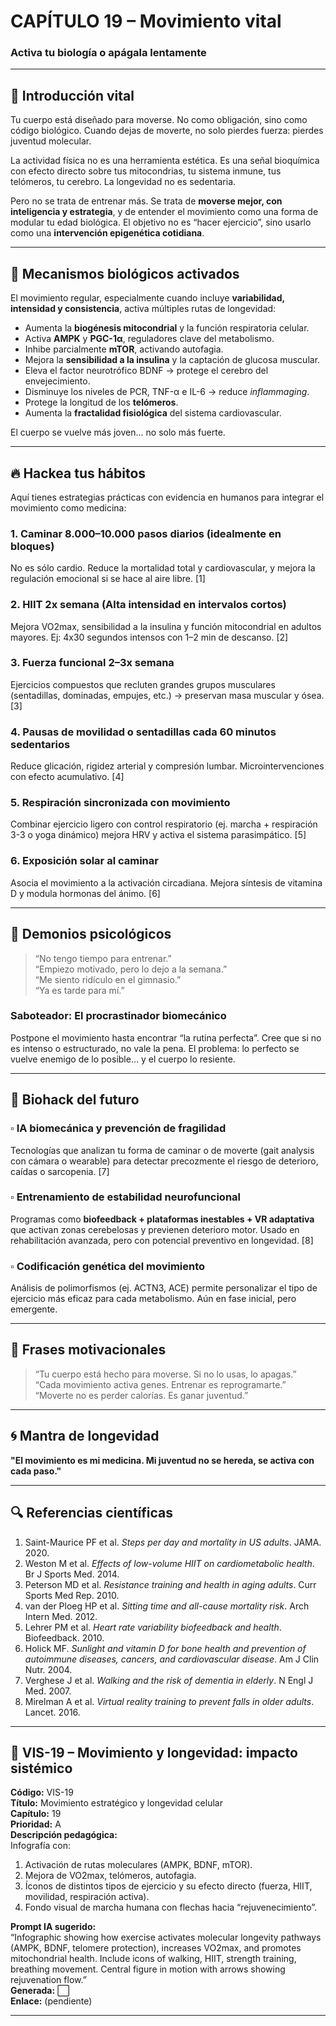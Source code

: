 # CAPÍTULO 19 – Movimiento vital  
### Activa tu biología o apágala lentamente

---

## 🌱 Introducción vital

Tu cuerpo está diseñado para moverse. No como obligación, sino como código biológico. Cuando dejas de moverte, no solo pierdes fuerza: pierdes juventud molecular.

La actividad física no es una herramienta estética. Es una señal bioquímica con efecto directo sobre tus mitocondrias, tu sistema inmune, tus telómeros, tu cerebro. La longevidad no es sedentaria.

Pero no se trata de entrenar más. Se trata de **moverse mejor, con inteligencia y estrategia**, y de entender el movimiento como una forma de modular tu edad biológica. El objetivo no es “hacer ejercicio”, sino usarlo como una **intervención epigenética cotidiana**.

---

## 🧠 Mecanismos biológicos activados

El movimiento regular, especialmente cuando incluye **variabilidad, intensidad y consistencia**, activa múltiples rutas de longevidad:

- Aumenta la **biogénesis mitocondrial** y la función respiratoria celular.  
- Activa **AMPK** y **PGC-1α**, reguladores clave del metabolismo.  
- Inhibe parcialmente **mTOR**, activando autofagia.  
- Mejora la **sensibilidad a la insulina** y la captación de glucosa muscular.  
- Eleva el factor neurotrófico BDNF → protege el cerebro del envejecimiento.  
- Disminuye los niveles de PCR, TNF-α e IL-6 → reduce *inflammaging*.  
- Protege la longitud de los **telómeros**.  
- Aumenta la **fractalidad fisiológica** del sistema cardiovascular.

El cuerpo se vuelve más joven… no solo más fuerte.

---

## 🔥 Hackea tus hábitos

Aquí tienes estrategias prácticas con evidencia en humanos para integrar el movimiento como medicina:

### 1. Caminar 8.000–10.000 pasos diarios (idealmente en bloques)  
No es sólo cardio. Reduce la mortalidad total y cardiovascular, y mejora la regulación emocional si se hace al aire libre. [1]

### 2. HIIT 2x semana (Alta intensidad en intervalos cortos)  
Mejora VO2max, sensibilidad a la insulina y función mitocondrial en adultos mayores. Ej: 4x30 segundos intensos con 1–2 min de descanso. [2]

### 3. Fuerza funcional 2–3x semana  
Ejercicios compuestos que recluten grandes grupos musculares (sentadillas, dominadas, empujes, etc.) → preservan masa muscular y ósea. [3]

### 4. Pausas de movilidad o sentadillas cada 60 minutos sedentarios  
Reduce glicación, rigidez arterial y compresión lumbar. Microintervenciones con efecto acumulativo. [4]

### 5. Respiración sincronizada con movimiento  
Combinar ejercicio ligero con control respiratorio (ej. marcha + respiración 3-3 o yoga dinámico) mejora HRV y activa el sistema parasimpático. [5]

### 6. Exposición solar al caminar  
Asocia el movimiento a la activación circadiana. Mejora síntesis de vitamina D y modula hormonas del ánimo. [6]

---

## 🧠 Demonios psicológicos

> “No tengo tiempo para entrenar.”  
> “Empiezo motivado, pero lo dejo a la semana.”  
> “Me siento ridículo en el gimnasio.”  
> “Ya es tarde para mí.”

### Saboteador: **El procrastinador biomecánico**

Postpone el movimiento hasta encontrar “la rutina perfecta”. Cree que si no es intenso o estructurado, no vale la pena. El problema: lo perfecto se vuelve enemigo de lo posible… y el cuerpo lo resiente.

---

## 🚀 Biohack del futuro

### ▫️ IA biomecánica y prevención de fragilidad  
Tecnologías que analizan tu forma de caminar o de moverte (gait analysis con cámara o wearable) para detectar precozmente el riesgo de deterioro, caídas o sarcopenia. [7]

### ▫️ Entrenamiento de estabilidad neurofuncional  
Programas como **biofeedback + plataformas inestables + VR adaptativa** que activan zonas cerebelosas y previenen deterioro motor. Usado en rehabilitación avanzada, pero con potencial preventivo en longevidad. [8]

### ▫️ Codificación genética del movimiento  
Análisis de polimorfismos (ej. ACTN3, ACE) permite personalizar el tipo de ejercicio más eficaz para cada metabolismo. Aún en fase inicial, pero emergente.

---

## 💬 Frases motivacionales

> “Tu cuerpo está hecho para moverse. Si no lo usas, lo apagas.”  
> “Cada movimiento activa genes. Entrenar es reprogramarte.”  
> “Moverte no es perder calorías. Es ganar juventud.”

---

## 🌀 Mantra de longevidad

**"El movimiento es mi medicina. Mi juventud no se hereda, se activa con cada paso."**

---

## 🔍 Referencias científicas

1. Saint-Maurice PF et al. *Steps per day and mortality in US adults*. JAMA. 2020.  
2. Weston M et al. *Effects of low-volume HIIT on cardiometabolic health*. Br J Sports Med. 2014.  
3. Peterson MD et al. *Resistance training and health in aging adults*. Curr Sports Med Rep. 2010.  
4. van der Ploeg HP et al. *Sitting time and all-cause mortality risk*. Arch Intern Med. 2012.  
5. Lehrer PM et al. *Heart rate variability biofeedback and health*. Biofeedback. 2010.  
6. Holick MF. *Sunlight and vitamin D for bone health and prevention of autoimmune diseases, cancers, and cardiovascular disease*. Am J Clin Nutr. 2004.  
7. Verghese J et al. *Walking and the risk of dementia in elderly*. N Engl J Med. 2007.  
8. Mirelman A et al. *Virtual reality training to prevent falls in older adults*. Lancet. 2016.

---

## 🎨 VIS-19 – Movimiento y longevidad: impacto sistémico

**Código:** VIS-19  
**Título:** Movimiento estratégico y longevidad celular  
**Capítulo:** 19  
**Prioridad:** A  
**Descripción pedagógica:**  
Infografía con:  
1. Activación de rutas moleculares (AMPK, BDNF, mTOR).  
2. Mejora de VO2max, telómeros, autofagia.  
3. Íconos de distintos tipos de ejercicio y su efecto directo (fuerza, HIIT, movilidad, respiración activa).  
4. Fondo visual de marcha humana con flechas hacia “rejuvenecimiento”.

**Prompt IA sugerido:**  
“Infographic showing how exercise activates molecular longevity pathways (AMPK, BDNF, telomere protection), increases VO2max, and promotes mitochondrial health. Include icons of walking, HIIT, strength training, breathing movement. Central figure in motion with arrows showing rejuvenation flow.”  
**Generada:** ⬜  
**Enlace:** (pendiente)

---
